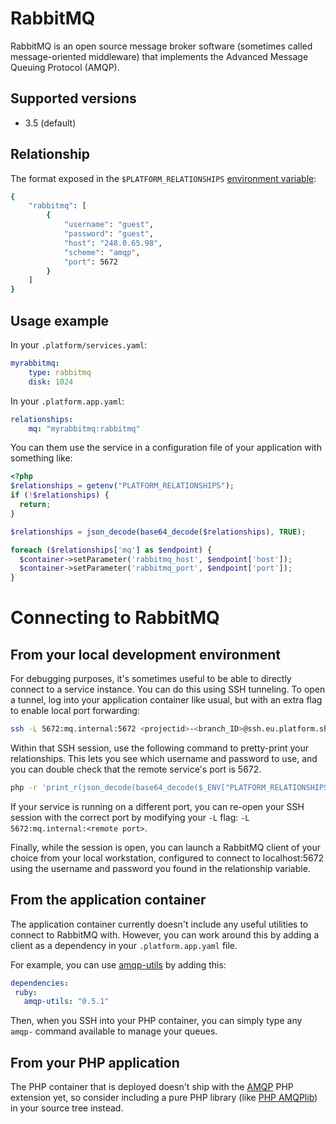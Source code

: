 # RabbitMQ

RabbitMQ is an open source message broker software (sometimes called message-oriented middleware) that implements the Advanced Message Queuing Protocol (AMQP).

## Supported versions

* 3.5 (default)

## Relationship

The format exposed in the ``$PLATFORM_RELATIONSHIPS`` [environment variable](../environment-variables.md):

```bash
{
    "rabbitmq": [
        {
            "username": "guest",
            "password": "guest",
            "host": "248.0.65.98",
            "scheme": "amqp",
            "port": 5672
        }
    ]
}
```

## Usage example

In your ``.platform/services.yaml``:

```yaml
myrabbitmq:
    type: rabbitmq
    disk: 1024
```

In your ``.platform.app.yaml``:

```yaml
relationships:
    mq: "myrabbitmq:rabbitmq"
```

You can them use the service in a configuration file of your application with something like:

```php
<?php
$relationships = getenv("PLATFORM_RELATIONSHIPS");
if (!$relationships) {
  return;
}

$relationships = json_decode(base64_decode($relationships), TRUE);

foreach ($relationships['mq'] as $endpoint) {
  $container->setParameter('rabbitmq_host', $endpoint['host']);
  $container->setParameter('rabbitmq_port', $endpoint['port']);
}
```

# Connecting to RabbitMQ

## From your local development environment

For debugging purposes, it's sometimes useful to be able to directly connect to
a service instance. You can do this using SSH tunneling. To open a tunnel, log
into your application container like usual, but with an extra flag to enable
local port forwarding:

```bash
ssh -L 5672:mq.internal:5672 <projectid>-<branch_ID>@ssh.eu.platform.sh
```

Within that SSH session, use the following command to pretty-print your
relationships. This lets you see which username and password to use, and you
can double check that the remote service's port is 5672.

```bash
php -r 'print_r(json_decode(base64_decode($_ENV["PLATFORM_RELATIONSHIPS"])));'
```

If your service is running on a different port, you can re-open your SSH
session with the correct port by modifying your `-L` flag: `-L
5672:mq.internal:<remote port>`.

Finally, while the session is open, you can launch a RabbitMQ client of your
choice from your local workstation, configured to connect to localhost:5672
using the username and password you found in the relationship variable.

## From the application container

The application container currently doesn't include any useful utilities to
connect to RabbitMQ with. However, you can work around this by adding a client
as a dependency in your `.platform.app.yaml` file.

For example, you can use
[amqp-utils](https://github.com/dougbarth/amqp-utils/) by adding this:
 ```yaml
dependencies:
  ruby:
    amqp-utils: "0.5.1"
```

Then, when you SSH into your PHP container, you can simply type any ``amqp-``
command available to manage your queues.

## From your PHP application

The PHP container that is deployed doesn't ship with the
[AMQP](https://pecl.php.net/package/amqp) PHP extension yet, so consider
including a pure PHP library (like
[PHP AMQPlib](https://github.com/videlalvaro/php-amqplib)) in your source tree
instead.
